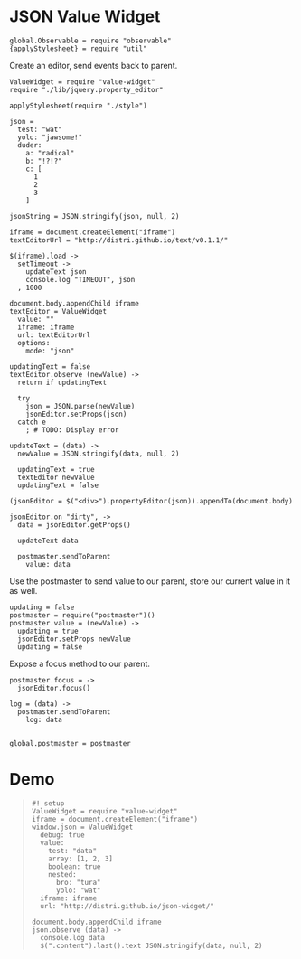 JSON Value Widget
========================

    global.Observable = require "observable"
    {applyStylesheet} = require "util"

Create an editor, send events back to parent.

    ValueWidget = require "value-widget"
    require "./lib/jquery.property_editor"

    applyStylesheet(require "./style")

    json =
      test: "wat"
      yolo: "jawsome!"
      duder:
        a: "radical"
        b: "!?!?"
        c: [
          1
          2
          3
        ]

    jsonString = JSON.stringify(json, null, 2)

    iframe = document.createElement("iframe")
    textEditorUrl = "http://distri.github.io/text/v0.1.1/"

    $(iframe).load ->
      setTimeout ->
        updateText json
        console.log "TIMEOUT", json
      , 1000

    document.body.appendChild iframe
    textEditor = ValueWidget
      value: ""
      iframe: iframe
      url: textEditorUrl
      options:
        mode: "json"

    updatingText = false
    textEditor.observe (newValue) ->
      return if updatingText

      try
        json = JSON.parse(newValue)
        jsonEditor.setProps(json)
      catch e
        ; # TODO: Display error

    updateText = (data) ->
      newValue = JSON.stringify(data, null, 2)

      updatingText = true
      textEditor newValue
      updatingText = false

    (jsonEditor = $("<div>").propertyEditor(json)).appendTo(document.body)

    jsonEditor.on "dirty", ->
      data = jsonEditor.getProps()

      updateText data

      postmaster.sendToParent
        value: data

Use the postmaster to send value to our parent, store our current value in it as well.

    updating = false
    postmaster = require("postmaster")()
    postmaster.value = (newValue) ->
      updating = true
      jsonEditor.setProps newValue
      updating = false

Expose a focus method to our parent.

    postmaster.focus = ->
      jsonEditor.focus()

    log = (data) ->
      postmaster.sendToParent
        log: data


    global.postmaster = postmaster

Demo
====

>     #! setup
>     ValueWidget = require "value-widget"
>     iframe = document.createElement("iframe")
>     window.json = ValueWidget
>       debug: true
>       value:
>         test: "data"
>         array: [1, 2, 3]
>         boolean: true
>         nested:
>           bro: "tura"
>           yolo: "wat"
>       iframe: iframe
>       url: "http://distri.github.io/json-widget/"
>
>     document.body.appendChild iframe
>     json.observe (data) ->
>       console.log data
>       $(".content").last().text JSON.stringify(data, null, 2)
